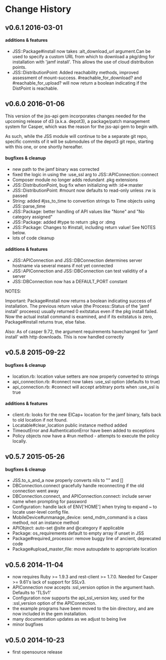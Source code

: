 # Change History

## v0.6.1 2016-03-01

#### additions & features

- JSS::Package#install now takes :alt_download_url argument.Can be used to specify a custom URL from which to download a pkg/dmg for installation with 'jamf install'. This allows the use of cloud distribution points.
- JSS::DistributionPoint: Added reachability methods, improved assessment of mount-success. #reachable_for_download? and #reachable_for_upload? will now return a boolean indicating if the DistPoint is reachable.

## v0.6.0 2016-01-06

This version of the jss-api gem incorporates changes needed for the upcoming release of d3 (a.k.a. depot3), 
a package/patch management system for Casper, which was the reason for the jss-api gem to begin with.

As such, while the JSS module will continue to be a separate git repo, specific commits of it will be 
submodules of the depot3 git repo, starting with this one, or one shortly hereafter.


#### bugfixes & cleanup

- new path to the jamf binary was corrected
- fixed the logic in using the :use_ssl arg to JSS::APIConnection::connect
- Composer module no longer adds redundant .pkg extensions
- JSS::DistributionPoint, bug fix when initializing with :id=>:master
- JSS::DistributionPoint: #mount now defaults to read-only unless :rw is passed
- String: added #jss_to_time to convertion strings to Time objects using JSS::parse_time
- JSS::Package: better handling of API values like "None" and "No category assigned"
- JSS::Package: added #type to return :pkg or :dmg
- JSS::Package: Changes to #install, including return value! See NOTES below.
- lots of code cleanup

#### additions & features

- JSS::APIConnection and JSS::DBConnection determines server hostname via several means if not yet connected
- JSS::APIConnection and JSS::DBConnection can test validitiy of a server
- JSS::DBConnection now has a DEFAULT_PORT constant


NOTES:

Important: Package#install now returns a boolean indicating success of installation.
The previous return value (the Process::Status of the 'jamf install' proceess) usually returned 0 exitstatus even if the pkg install failed.
Now the actual install command is examined, and if its exitstatus is zero, Package#install returns true, else false.

Also: As of casper 9.72, the argument requirements havechanged for 'jamf install' with http downloads. This is now handled correctly


## v0.5.8 2015-09-22

#### bugfixes & cleanup

- location.rb: location value setters are now properly converted to strings
- api_connection.rb: #connect now takes :use_ssl option (defaults to true) 
- api_connection.rb: #connect will accept arbitrary ports when :use_ssl is true

#### additions & features

- client.rb: looks for the new ElCap+ location for the jamf binary, falls back to old location if not found.
- Locatable#clear_location public instance method added
- TimeoutError and AuthenticationError have been added to exceptions
- Policy objects now have a #run method - attempts to execute the policy locally.

## v0.5.7 2015-05-26

#### bugfixes & cleanup

- JSS.to_s_and_a now properly converts nils to "" and []
- DBConnection.connect gracefully handle reconnecting if the old connection went away
- DBConnection.connect, and APIConnection.connect: include server name when prompting for password
- Configuration: handle lack of ENV['HOME'] when trying to expand ~ to locate user-level config file.
- MobileDevice#unmanage_device: send_mdm_command is a class method, not an instance method
- APIObject: auto-set @site and @category if applicable
- Package: os_requirements default to empty array if unset in JSS
- Package#required_processor: remove buggy line of ancient, deprecated code
- Package#upload_master_file: move autoupdate to appropriate location

## v0.5.6 2014-11-04

- now requires Ruby >= 1.9.3 and rest-client >= 1.7.0. Needed for Casper >= 9.61's lack of support for SSLv3.
- APIConnection now accepts :ssl_version option in the argument hash. Defaults to 'TLSv1'
- Configuration now supports the api_ssl_version key, used for the :ssl_version option of the APIConnection.
- the example programs have been moved to the bin directory, and are now included in the gem installation.
- many documentation updates as we adjust to being live
- minor bugfixes

## v0.5.0 2014-10-23 

- first opensource release

